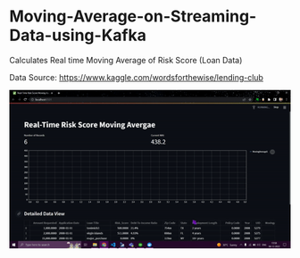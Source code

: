 # Moving-Average-on-Streaming-Data-using-Kafka

Calculates Real time Moving Average of Risk Score (Loan Data)

Data Source:
https://www.kaggle.com/wordsforthewise/lending-club

![](https://github.com/Vishal0540/Moving-Average-on-Streaming-Data-using-Kafka/blob/Main/GIF.gif)
